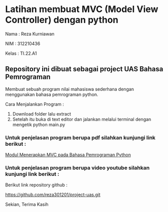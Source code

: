 # Latihan membuat MVC (Model View Controller) dengan python

Nama : Reza Kurniawan

NIM : 312210436

Kelas : TI.22.A1


## Repository ini dibuat sebagai project UAS Bahasa Pemrograman

Membuat sebuah program nilai mahasiswa sederhana dengan menggunakan bahasa pemrograman python.

Cara Menjalankan Program :

1. Download folder lalu extract
2. Setelah itu buka di text editor dan jalankan melalui terminal dengan mengetik python main.py

### Untuk penjelasan program berupa pdf silahkan kunjungi link berikut :

[Modul Menerapkan MVC pada Bahasa Pemrograman Python](https://drive.google.com/file/d/1l8HLUppO6zCvHt2FTJt1cYYw_oPK2Fkr/view?usp=sharing)

### Untuk penjelasan program berupa video youtube silahkan kunjungi link berikut :


Berikut link repository github :

https://github.com/reza301201/project-uas.git

Sekian, Terima Kasih
